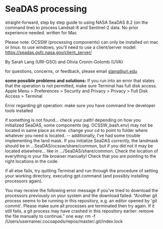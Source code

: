 # SeaDAS processing
straight-forward, step by step guide to using NASA SeaDAS 8.2 (on the command line) to process Landsat-8 and Sentinel-2 data. No prior experience needed. written for Mac

Please note: OCSSW (processing components) can only be installed on mac or linux. to use windows, you'll need to use a client/server model: https://seadas.gsfc.nasa.gov/client_server/

By Sarah Lang (URI-GSO) and Olivia Cronin-Golomb (UVA)

for questions, concerns, or feedback, please email slang@uri.edu

**some possible problems and solutions:**
If you run into an error that states that the operation is not permitted, make sure Terminal has full disk access.
Apple Menu > Preferences > Security and Privacy > Privacy > Full Disk Access > Terminal

Error regarding git operation: make sure you have command line developer tools installed

if something is not found... check your path! depending on how you initialized SeaDAS, some components (eg. OCSSW_bash.env) may not be located in same place as mine. change your cd to point to folder where whatever you need is located.
-- additionally, I've had some trouble implementing the land mask. If you initialize SeaDAS correctly, the landmask should be in ...SeaDAS/ocssw/share/common, but if you did not it may be located elsewhere... like in .../SeaDAS/share/common. Check the location of everything in your file browser manually! Check that you are pointing to the right locations in the code.

if all else fails, try quitting Terminal and run through the procedure of setting your working directory, executing gpt.command (and possibly installing processors again). 

You may receive the following error message if you’ve tried to download the processors previously on your system and the download failed: “Another git process seems to be running in this repository, e.g. an editor opened by 'git commit'. Please make sure all processes are terminated then try again. If it still fails, a git process may have crashed in this repository earlier: remove the file manually to continue.”
one way:
rm -f /Users/username/.cocoapods/repos/master/.git/index.lock
